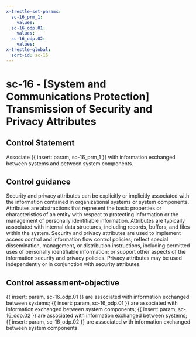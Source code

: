 ```yaml
---
x-trestle-set-params:
  sc-16_prm_1:
    values:
  sc-16_odp.01:
    values:
  sc-16_odp.02:
    values:
x-trestle-global:
  sort-id: sc-16
---
```


# sc-16 - \[System and Communications Protection\] Transmission of Security and Privacy Attributes

## Control Statement

Associate {{ insert: param, sc-16_prm_1 }} with information exchanged between systems and between system components.

## Control guidance

Security and privacy attributes can be explicitly or implicitly associated with the information contained in organizational systems or system components. Attributes are abstractions that represent the basic properties or characteristics of an entity with respect to protecting information or the management of personally identifiable information. Attributes are typically associated with internal data structures, including records, buffers, and files within the system. Security and privacy attributes are used to implement access control and information flow control policies; reflect special dissemination, management, or distribution instructions, including permitted uses of personally identifiable information; or support other aspects of the information security and privacy policies. Privacy attributes may be used independently or in conjunction with security attributes.

## Control assessment-objective

{{ insert: param, sc-16_odp.01 }} are associated with information exchanged between systems;
{{ insert: param, sc-16_odp.01 }} are associated with information exchanged between system components;
{{ insert: param, sc-16_odp.02 }} are associated with information exchanged between systems;
{{ insert: param, sc-16_odp.02 }} are associated with information exchanged between system components.
